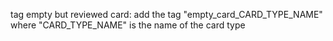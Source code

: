 tag empty but reviewed card: add the tag "empty_card_CARD_TYPE_NAME" where "CARD_TYPE_NAME" is the name of the card type